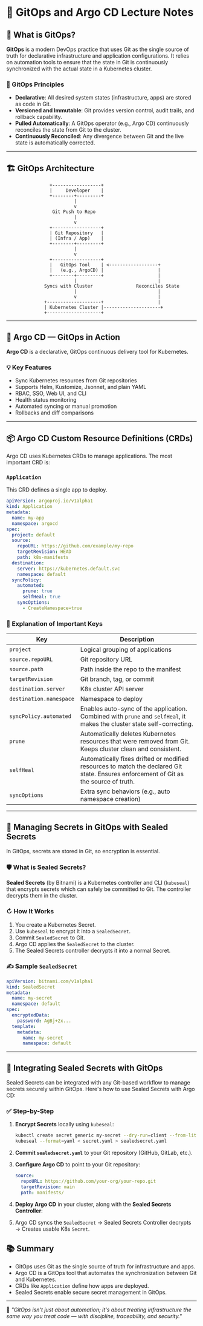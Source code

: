 # 🚀 GitOps and Argo CD Lecture Notes

## 📘 What is GitOps?

**GitOps** is a modern DevOps practice that uses Git as the single source of truth for declarative infrastructure and application configurations. It relies on automation tools to ensure that the state in Git is continuously synchronized with the actual state in a Kubernetes cluster.

### 🔑 GitOps Principles

* **Declarative**: All desired system states (infrastructure, apps) are stored as code in Git.
* **Versioned and Immutable**: Git provides version control, audit trails, and rollback capability.
* **Pulled Automatically**: A GitOps operator (e.g., Argo CD) continuously reconciles the state from Git to the cluster.
* **Continuously Reconciled**: Any divergence between Git and the live state is automatically corrected.

---

## 🏗️ GitOps Architecture

```text
                +------------------+
                |     Developer    |
                +--------+---------+
                         |
                         v
                 Git Push to Repo
                         |
                         v
                +------------------+
                | Git Repository   |
                | (Infra / App)    |
                +--------+---------+
                         |
                         v
                +------------------+
                |   GitOps Tool    | <------------------+
                |   (e.g., ArgoCD) |                    |
                +--------+---------+                    |
                         |                              |
              Syncs with Cluster                Reconciles State
                         |                              |
                         v                              |
              +--------------------+                    |
              | Kubernetes Cluster |---------------------+
              +--------------------+
```

---

## 🎯 Argo CD — GitOps in Action

**Argo CD** is a declarative, GitOps continuous delivery tool for Kubernetes.

### 💡 Key Features

* Sync Kubernetes resources from Git repositories
* Supports Helm, Kustomize, Jsonnet, and plain YAML
* RBAC, SSO, Web UI, and CLI
* Health status monitoring
* Automated syncing or manual promotion
* Rollbacks and diff comparisons

---

## 📦 Argo CD Custom Resource Definitions (CRDs)

Argo CD uses Kubernetes CRDs to manage applications. The most important CRD is:

### `Application`

This CRD defines a single app to deploy.

```yaml
apiVersion: argoproj.io/v1alpha1
kind: Application
metadata:
  name: my-app
  namespace: argocd
spec:
  project: default
  source:
    repoURL: https://github.com/example/my-repo
    targetRevision: HEAD
    path: k8s-manifests
  destination:
    server: https://kubernetes.default.svc
    namespace: default
  syncPolicy:
    automated:
      prune: true
      selfHeal: true
    syncOptions:
      - CreateNamespace=true
```

### 🔑 Explanation of Important Keys

| Key                     | Description                                                                                                                           |
| ----------------------- | ------------------------------------------------------------------------------------------------------------------------------------- |
| `project`               | Logical grouping of applications                                                                                                      |
| `source.repoURL`        | Git repository URL                                                                                                                    |
| `source.path`           | Path inside the repo to the manifest                                                                                                  |
| `targetRevision`        | Git branch, tag, or commit                                                                                                            |
| `destination.server`    | K8s cluster API server                                                                                                                |
| `destination.namespace` | Namespace to deploy                                                                                                                   |
| `syncPolicy.automated`  | Enables auto-sync of the application. Combined with `prune` and `selfHeal`, it makes the cluster state self-correcting.               |
| `prune`                 | Automatically deletes Kubernetes resources that were removed from Git. Keeps cluster clean and consistent.                            |
| `selfHeal`              | Automatically fixes drifted or modified resources to match the declared Git state. Ensures enforcement of Git as the source of truth. |
| `syncOptions`           | Extra sync behaviors (e.g., auto namespace creation)                                                                                  |

---

## 🔐 Managing Secrets in GitOps with Sealed Secrets

In GitOps, secrets are stored in Git, so encryption is essential.

### 🛡️ What is Sealed Secrets?

**Sealed Secrets** (by Bitnami) is a Kubernetes controller and CLI (`kubeseal`) that encrypts secrets which can safely be committed to Git. The controller decrypts them in the cluster.

### ↻ How It Works

1. You create a Kubernetes Secret.
2. Use `kubeseal` to encrypt it into a `SealedSecret`.
3. Commit `SealedSecret` to Git.
4. Argo CD applies the `SealedSecret` to the cluster.
5. The Sealed Secrets controller decrypts it into a normal Secret.

### ✍️ Sample `SealedSecret`

```yaml
apiVersion: bitnami.com/v1alpha1
kind: SealedSecret
metadata:
  name: my-secret
  namespace: default
spec:
  encryptedData:
    password: AgBj+2x...
  template:
    metadata:
      name: my-secret
      namespace: default
```

---

## 🔗 Integrating Sealed Secrets with GitOps

Sealed Secrets can be integrated with any Git-based workflow to manage secrets securely within GitOps. Here's how to use Sealed Secrets with Argo CD:

### ✅ Step-by-Step

1. **Encrypt Secrets** locally using `kubeseal`:

   ```bash
   kubectl create secret generic my-secret --dry-run=client --from-literal=password=mypassword -o yaml > secret.yaml
   kubeseal --format=yaml < secret.yaml > sealedsecret.yaml
   ```

2. **Commit `sealedsecret.yaml`** to your Git repository (GitHub, GitLab, etc.).

3. **Configure Argo CD** to point to your Git repository:

   ```yaml
   source:
     repoURL: https://github.com/your-org/your-repo.git
     targetRevision: main
     path: manifests/
   ```

4. **Deploy Argo CD** in your cluster, along with the **Sealed Secrets Controller**:


5. Argo CD syncs the `SealedSecret` → Sealed Secrets Controller decrypts → Creates usable K8s `Secret`.

## 📚 Summary

* GitOps uses Git as the single source of truth for infrastructure and apps.
* Argo CD is a GitOps tool that automates the synchronization between Git and Kubernetes.
* CRDs like `Application` define how apps are deployed.
* Sealed Secrets enable secure secret management in GitOps.

---

🧐 *"GitOps isn't just about automation; it's about treating infrastructure the same way you treat code — with discipline, traceability, and security."*
